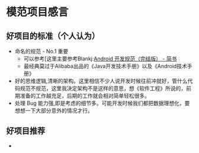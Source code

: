 # 模范项目感言

## 好项目的标准（个人认为）
* 命名的规范 - No.1 重要
  * 可以参考[这里主要参考Blankj:[Android 开发规范（完结版） - 简书](https://www.jianshu.com/p/45c1675bec69)
  * 最经典莫过于Alibaba出品的《Java开发技术手册》以及《Android技术手册》
* 好的思维逻辑,清晰的架构。这里相信不少人说开发时候往前冲就好，管什么代码规范不规范，这里我决定架构不是这样的意思，想《软件工程》所说的，前期准备的工作越充足，后期的工作就会相对简单轻松很多。
* 处理 Bug 能力强,即是考虑的细节多。可能开发时候我们都把数据理想化，要想想一下大部分意外的情况才行。

## 好项目推荐
*

